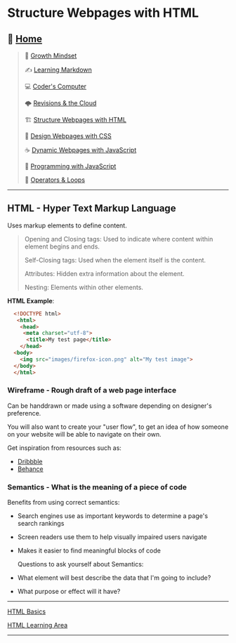 # Structure Webpages with HTML

## 🏡 [**Home**](https://mistidinzy.github.io/ReadingNotes/)

> 💭 [Growth Mindset](01-GrowthMindset.md)
>
> ✍️ [Learning Markdown](02-LearningMarkdown.md)
>
> 💻 [Coder's Computer](03-CodersComputer.md)
>
> 🌩️ [Revisions & the Cloud](04-RevisionsCloud.md)
>
> 🏗️ [Structure Webpages with HTML](05-Structure.md)
>
> 🎨 [Design Webpages with CSS](06-DesignCSS.md)
>
> ☕ [Dynamic Webpages with JavaScript](07-DynamicJavascript.md)
>
> 🌵 [Programming with JavaScript](08-ProgramJS.md)
>
> 🤖 [Operators & Loops](09-OperatorsLoops.md)
<!-- >
> 🧮 [Computer Architecture & Logic](10-CompArchLogic.md) -->

_____

## HTML - Hyper Text Markup Language

  Uses markup elements to define content.
   > Opening and Closing tags: Used to indicate where content within element begins and ends.
   >
   > Self-Closing tags: Used when the element itself is the content.
   >
   > Attributes: Hidden extra information about the element.
   >
   > Nesting: Elements within other elements.

**HTML Example**:

  ``` html
    <!DOCTYPE html>
     <html>
      <head>
       <meta charset="utf-8">
        <title>My test page</title>
      </head>
    <body>
      <img src="images/firefox-icon.png" alt="My test image">
    </body>
    </html>
  ```

### Wireframe - Rough draft of a web page interface

  Can be handdrawn or made using a software depending on designer's preference.

  You will also want to create your "user flow",  to get an idea of how someone on your website will   be able to navigate on their own.

  Get inspiration from resources such as:

* [Dribbble](https://dribbble.com/)
* [Behance](https://www.behance.net/)

### Semantics - What is the **meaning** of a piece of code

   Benefits from using correct semantics:

* Search engines use as important keywords to determine a page's search rankings
* Screen readers use them to help visually impaired users navigate
* Makes it easier to find meaningful blocks of code

  Questions to ask yourself about Semantics:

* What element will best describe the data that I'm going to include?
* What purpose or effect will it have?

_____

[HTML Basics](https://mzl.la/36R0pO0)

[HTML Learning Area](https://developer.mozilla.org/en-US/docs/Learn/HTML)

_____
